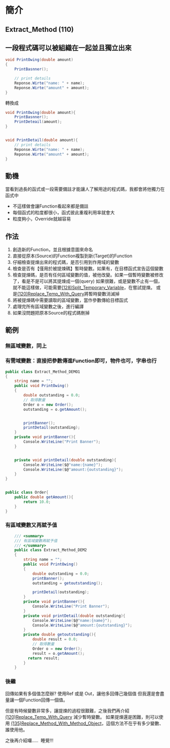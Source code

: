 # 簡介

## Extract_Method (110)

## 一段程式碼可以被組織在一起並且獨立出來

``` cs
void PrintOwing(double amount)
{
    PrintBasnner();

    // print details
    Reponse.Wirte("name: " + name);
    Reponse.Wirte("amount" + amount);
}
```

轉換成

``` cs
void PrintOwing(double amount){
    PrintBasnner();
    PrintDeteail(amount);
}


void PrintDetail(double amount){
    // print details
    Reponse.Wirte("name: " + name);
    Reponse.Wirte("amount" + amount);
}
```

## 動機

當看到過長的函式或一段需要備註才能讓人了解用途的程式碼，我都會將他獨力在函式中

- 不這樣做會讓Function看起來都是備註
- 每個函式的粒度都很小，函式彼此重複利用率就會大
- 粒度夠小，Override就越容易

## 作法

1. 創造新的Function，並且根據意圖來命名
2. 直接從原本(Source)的Function複製到新(Target)的Function
3. 仔細檢查提煉出來的程式碼，是否引用到作用域的變數
4. 檢查是否有【僅用於被提煉碼】暫時變數。如果有，在目標函式宣告這個變數
5. 檢查提煉碼，是否有任何區域變數的值，被他改變。如果一個暫時變數被修改了，看是不是可以將其提煉成一個(query)
   如果很難，或是變數不止有一個，就不能這樣做，可能需要[(128)Split_Temporary_Variable](/doc/(128)Split_Temporary_Variable.md)，在嘗試提煉。
   或是[(120)Replace_Temp_With_Query](/doc/(120)Replace_Temp_With_Query.md)將暫時變數消滅掉
6. 將被提煉碼中需要讀取的區域變數，當作參數傳給目標函式
7. 處理完所有區域變數之後，進行編譯
8. 如果沒問題把原本Source的程式碼刪掉

## 範例

### 無區域變數，同上

### 有需域變數：直接把參數傳進Function即可，物件也可，字串也行

``` cs
public class Extract_Method_DEMO1
{
    string name = "";
    public void PrintOwing()
    {
        double outstanding = 0.0;
        // 取得數量
        Order o = new Order();
        outstanding = o.getAmount();


        printBanner();
        printDetail(outstanding);
    }
    private void printBanner(){
        Console.WriteLine("Print Banner");
    }


    private void printDetail(double outstanding){
        Console.WriteLine($@"name:{name}");
        Console.WriteLine($@"amount:{outstanding}");
    }
}


public class Order{
    public double getAmount(){
        return 10.0;
    }
}
```

### 有區域變數又再賦予值

``` cs
    /// <summary>
    /// 有區域變數再賦予值
    /// </summary>
    public class Extract_Method_DEM2
    {
        string name = "";
        public void PrintOwing()
        {
            double outstanding = 0.0;
            printBanner();
            outstanding = getoutstanding();

            printDetail(outstanding);
        }
        private void printBanner(){
            Console.WriteLine("Print Banner");
        }
        private void printDetail(double outstanding){
            Console.WriteLine($@"name:{name}");
            Console.WriteLine($@"amount:{outstanding}");
        }
        private double getoutstanding(){
            double result = 0.0;
            // 取得數量
            Order o = new Order();
            result = o.getAmount();
          return result;
        }
    }
```

### 後繼

回傳如果有多個值怎麼辦? 使用Ref 或是 Out，讓他多回傳己幾個值
但我還是會盡量讓一個Function回傳一個值。

但是有時候變數非常多，讓提煉的過程很艱難，之後我們再介紹 [(120)Replace_Temp_With_Query](/doc/(120)Replace_Temp_With_Query.md) 減少暫時變數。
如果提煉還是困難，則可以使用 [(135)Replace_Method_With_Method_Object](/doc/(135)Replace_Method_With_Method_Object.md)，這個方法不在乎有多少變數、誰使用他。

之後再介紹囉.....  睡覺!!!
